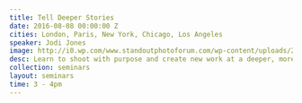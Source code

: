 ```yaml
---
title: Tell Deeper Stories
date: 2016-08-08 00:00:00 Z
cities: London, Paris, New York, Chicago, Los Angeles
speaker: Jodi Jones
image: http://i0.wp.com/www.standoutphotoforum.com/wp-content/uploads/2015/07/Jodi_Jones_4_A6582156ret3_9x12_HighRes.png?w=1184
desc: Learn to shoot with purpose and create new work at a deeper, more impactful level. Jodi Jones will talk about the importance of storytelling with photography to get the attention of your audience and engage them. Know what you want to say before taking the shot! She will cover the importance of shooting with a purpose and talk about her philosophy behind some of her images. Jodi will detail how she finds inspiration, then molds it into a shoot, and how through carefully thought-out techniques one can convey a stronger message in their work, no matter what kind of photography one shoots. Don’t miss this exciting seminar!
collection: seminars
layout: seminars
time: 3 - 4pm
---
```

